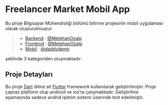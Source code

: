 # Freelancer Market Mobil App

Bu proje Bilgisayar Mühendisliği bölümü bitirme projesinin mobil uygulaması olarak oluşturulmuştur.

> * [Backend](https://github.com/MetehanOzalp/FreelancerMarket-Backend) :  [@MetehanOzalp](https://github.com/MetehanOzalp)
> * [Frontend](https://github.com/MetehanOzalp/FreelancerMarket-Frontend) : [@MetehanOzalp](https://github.com/MetehanOzalp)
> * [Mobil](https://github.com/daddydemir/FreelancerMarket-MobilApp) : [@daddydemir](https://github.com/daddydemir)

şeklinde 3 kategoriden oluşmaktadır .

## Proje Detayları

Bu proje [Dart](https://github.com/topics/dart) diline ait [Flutter](https://github.com/topics/flutter) framework kullanılarak geliştirilmiştir. Proje çapraz platform olup android ve ios'ta çalışmaktadır. Geliştirilme aşamasında sadece andrid işletim sistemi üzerinde test edeilmiştir.
